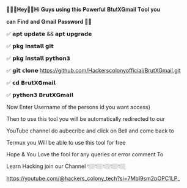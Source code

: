 👨🏼‍💻𝐇𝐞𝐲👋🏼𝐇𝐢 𝐆𝐮𝐲𝐬 𝐮𝐬𝐢𝐧𝐠 𝐭𝐡𝐢𝐬 𝐏𝐨𝐰𝐞𝐫𝐟𝐮𝐥 𝐁𝐭𝐮𝐭𝐗𝐆𝐦𝐚𝐢𝐥 𝐓𝐨𝐨𝐥 𝐲𝐨𝐮

𝐜𝐚𝐧 𝐅𝐢𝐧𝐝 𝐚𝐧𝐝 𝐆𝐦𝐚𝐢𝐥 𝐏𝐚𝐬𝐬𝐰𝐨𝐫𝐝 🔑😈

✅ 𝗮𝗽𝘁 𝘂𝗽𝗱𝗮𝘁𝗲 && 𝗮𝗽𝘁 𝘂𝗽𝗴𝗿𝗮𝗱𝗲

✅ 𝗽𝗸𝗴 𝗶𝗻𝘀𝘁𝗮𝗹𝗹 𝗴𝗶𝘁

✅ 𝗽𝗸𝗴 𝗶𝗻𝘀𝘁𝗮𝗹𝗹 𝗽𝘆𝘁𝗵𝗼𝗻𝟯

✅ 𝗴𝗶𝘁 𝗰𝗹𝗼𝗻𝗲 https://github.com/Hackerscolonyofficial/BrutXGmail.git

✅ 𝗰𝗱 𝗕𝗿𝘂𝘁𝗫𝗚𝗺𝗮𝗶𝗹

✅ 𝗽𝘆𝘁𝗵𝗼𝗻𝟯 𝗕𝗿𝘂𝘁𝗫𝗚𝗺𝗮𝗶𝗹

Now Enter Username of the persons id you want access)

Then to use this tool you will be automatically redirected to our

YouTube channel do aubecribe and click on Bell and come back to

Termux you Will be able to use this tool for free

Hope & You Love the fool for any queries or error comment To

Learn Hacking join our Channel 👇🏼👇🏼👇🏼👇🏼👇🏼

https://youtube.com/@hackers_colony_tech?si=7MbI9sm2pOPC1LP_
